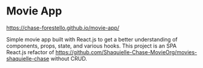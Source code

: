 # Movie App
https://chase-forestello.github.io/movie-app/

Simple movie app built with React.js to get a better understanding of components, props, state, and various hooks.
This project is an SPA React.js refactor of https://github.com/Shaquielle-Chase-MovieOrg/movies-shaquielle-chase without CRUD.
